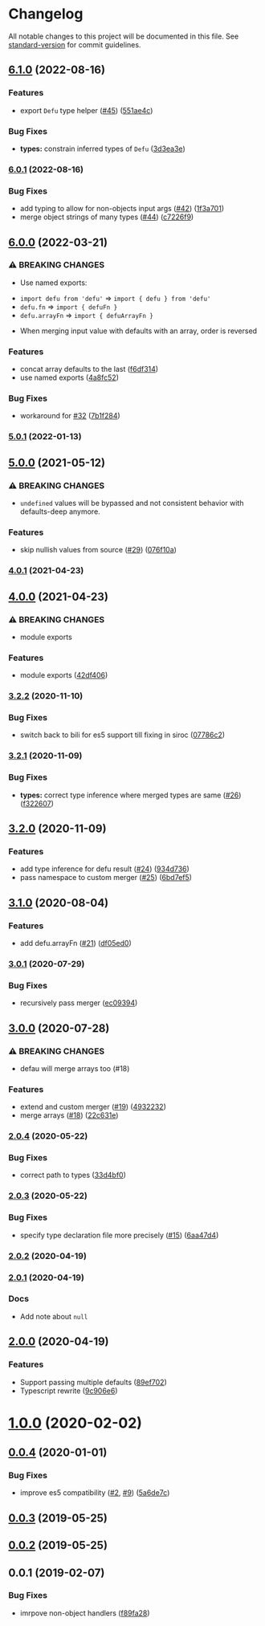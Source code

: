# Changelog

All notable changes to this project will be documented in this file. See [standard-version](https://github.com/conventional-changelog/standard-version) for commit guidelines.

## [6.1.0](https://github.com/unjs/defu/compare/v6.0.1...v6.1.0) (2022-08-16)


### Features

* export `Defu` type helper ([#45](https://github.com/unjs/defu/issues/45)) ([551ae4c](https://github.com/unjs/defu/commit/551ae4c87c13f2188b97930eaffd72e5575e9048))


### Bug Fixes

* **types:** constrain inferred types of `Defu` ([3d3ea3e](https://github.com/unjs/defu/commit/3d3ea3e4e982591632f070bbf64e28f9d98d6bf9))

### [6.0.1](https://github.com/unjs/defu/compare/v6.0.0...v6.0.1) (2022-08-16)


### Bug Fixes

* add typing to allow for non-objects input args ([#42](https://github.com/unjs/defu/issues/42)) ([1f3a701](https://github.com/unjs/defu/commit/1f3a701bc3fd839344359ad5c2b358fbefd978cc))
* merge object strings of many types  ([#44](https://github.com/unjs/defu/issues/44)) ([c7226f9](https://github.com/unjs/defu/commit/c7226f971740966282530745030123aa07ff7b17))

## [6.0.0](https://github.com/unjs/defu/compare/v5.0.1...v6.0.0) (2022-03-21)


### ⚠ BREAKING CHANGES

* Use named exports:
- `import defu from 'defu'` => `import { defu } from 'defu'`
- `defu.fn` => `import { defuFn }`
- `defu.arrayFn` => `import { defuArrayFn }`
* When merging input value with defaults with an array, order is reversed

### Features

* concat array defaults to the last ([f6df314](https://github.com/unjs/defu/commit/f6df314c26540591c3ac6534c6942edc3b06384f))
* use named exports ([4a8fc52](https://github.com/unjs/defu/commit/4a8fc52c228d82949384a50efe8f0052e9eaba68))


### Bug Fixes

* workaround for [#32](https://github.com/unjs/defu/issues/32) ([7b1f284](https://github.com/unjs/defu/commit/7b1f284b76d2a4706b37adbdb99c49ec9d2d35aa))

### [5.0.1](https://github.com/unjs/defu/compare/v5.0.0...v5.0.1) (2022-01-13)

## [5.0.0](https://github.com/unjs/defu/compare/v4.0.1...v5.0.0) (2021-05-12)


### ⚠ BREAKING CHANGES

* `undefined` values will be bypassed and not consistent behavior with defaults-deep anymore.

### Features

* skip nullish values from source ([#29](https://github.com/unjs/defu/issues/29)) ([076f10a](https://github.com/unjs/defu/commit/076f10a77fc1384f53e0586d3c77d754cd419f06))

### [4.0.1](https://github.com/unjs/defu/compare/v4.0.0...v4.0.1) (2021-04-23)

## [4.0.0](https://github.com/unjs/defu/compare/v3.2.2...v4.0.0) (2021-04-23)


### ⚠ BREAKING CHANGES

* module exports

### Features

* module exports ([42df406](https://github.com/unjs/defu/commit/42df406b6938bc7ffb5f628efaa9447c4e95b211))

### [3.2.2](https://github.com/unjs/defu/compare/v3.2.1...v3.2.2) (2020-11-10)


### Bug Fixes

* switch back to bili for es5 support till fixing in siroc ([07786c2](https://github.com/unjs/defu/commit/07786c270f9bf49529d8203f31b4b9bd696a6ee3))

### [3.2.1](https://github.com/unjs/defu/compare/v3.2.0...v3.2.1) (2020-11-09)


### Bug Fixes

* **types:** correct type inference where merged types are same ([#26](https://github.com/unjs/defu/issues/26)) ([f322607](https://github.com/unjs/defu/commit/f322607515a5bd19b1a2f28d7e3336fee9194520))

## [3.2.0](https://github.com/unjs/defu/compare/v3.1.0...v3.2.0) (2020-11-09)


### Features

* add type inference for defu result ([#24](https://github.com/unjs/defu/issues/24)) ([934d736](https://github.com/unjs/defu/commit/934d736da31f4824d9e135d925cece361b73c533))
* pass namespace to custom merger ([#25](https://github.com/unjs/defu/issues/25)) ([6bd7ef5](https://github.com/unjs/defu/commit/6bd7ef59ce3e94b68108355942dba9ac49284523))

## [3.1.0](https://github.com/unjs/defu/compare/v3.0.1...v3.1.0) (2020-08-04)


### Features

* add defu.arrayFn ([#21](https://github.com/unjs/defu/issues/21)) ([df05ed0](https://github.com/unjs/defu/commit/df05ed04088d6e0f0bc1a8cd9603fae46fb59268))

### [3.0.1](https://github.com/unjs/defu/compare/v3.0.0...v3.0.1) (2020-07-29)


### Bug Fixes

* recursively pass merger ([ec09394](https://github.com/unjs/defu/commit/ec09394d77533cd0a4753a943a5d6fbd25ef308d))

## [3.0.0](https://github.com/unjs/defu/compare/v2.0.4...v3.0.0) (2020-07-28)


### ⚠ BREAKING CHANGES

* defau will merge arrays too (#18)

### Features

* extend and custom merger ([#19](https://github.com/unjs/defu/issues/19)) ([4932232](https://github.com/unjs/defu/commit/493223278840132a6de2c3291b60f7b00b3fa477))
* merge arrays ([#18](https://github.com/unjs/defu/issues/18)) ([22c631e](https://github.com/unjs/defu/commit/22c631e354d9bc50380ce7beb8914bd44feb2309))

### [2.0.4](https://github.com/unjs/defu/compare/v2.0.3...v2.0.4) (2020-05-22)


### Bug Fixes

* correct path to types ([33d4bf0](https://github.com/unjs/defu/commit/33d4bf0331e70b69a3a2a392f18a8f890d45d4f9))

### [2.0.3](https://github.com/unjs/defu/compare/v2.0.2...v2.0.3) (2020-05-22)


### Bug Fixes

* specify type declaration file more precisely ([#15](https://github.com/unjs/defu/issues/15)) ([6aa47d4](https://github.com/unjs/defu/commit/6aa47d4a06a117b34b5e9231b04f8403056c2685))

### [2.0.2](https://github.com/unjs/defu/compare/v2.0.1...v2.0.2) (2020-04-19)

### [2.0.1](https://github.com/unjs/defu/compare/v2.0.0...v2.0.1) (2020-04-19)

### Docs

* Add note about `null`

## [2.0.0](https://github.com/unjs/defu/compare/v1.0.0...v2.0.0) (2020-04-19)

### Features

* Support passing multiple defaults ([89ef702](https://github.com/unjs/defu/commit/89ef702736b49cd48ca99a0dc64aa6ef3bd74e2d))
* Typescript rewrite ([9c906e6](https://github.com/unjs/defu/commit/9c906e64459da64d77124224edb66034ce92f20c))

<a name="1.0.0"></a>
# [1.0.0](https://github.com/unjs/defu/compare/v0.0.4...v1.0.0) (2020-02-02)



<a name="0.0.4"></a>
## [0.0.4](https://github.com/unjs/defu/compare/v0.0.3...v0.0.4) (2020-01-01)


### Bug Fixes

* improve es5 compatibility ([#2](https://github.com/unjs/defu/issues/2), [#9](https://github.com/unjs/defu/issues/9)) ([5a6de7c](https://github.com/unjs/defu/commit/5a6de7c))



<a name="0.0.3"></a>
## [0.0.3](https://github.com/unjs/defu/compare/v0.0.1...v0.0.3) (2019-05-25)



<a name="0.0.2"></a>
## [0.0.2](https://github.com/jesless/defu/compare/v0.0.1...v0.0.2) (2019-05-25)



<a name="0.0.1"></a>
## 0.0.1 (2019-02-07)


### Bug Fixes

* imrpove non-object handlers ([f89fa28](https://github.com/jesless/defu/commit/f89fa28))
